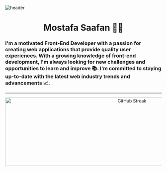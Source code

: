 ![header](https://capsule-render.vercel.app/api?type=waving&height=300&color=gradient&text=Hi%20there%20ツ&fontAlignY=45&animation=fadeIn)

<h1 align="center">Mostafa Saafan 👨‍💻</h1>

### I'm a motivated Front-End Developer with a passion for creating web applications that provide quality user experiences. With a growing knowledge of front-end development, I'm always looking for new challenges and opportunities to learn and improve 📚. I'm committed to staying up-to-date with the latest web industry trends and advancements 📈.

---

<div align="center">
  <img width="800" height="220" src="https://github-readme-streak-stats.herokuapp.com?user=MostafaSaafan5517&theme=dark&hide_border=true&card_width=800" alt="GitHub Streak" />
</div>
